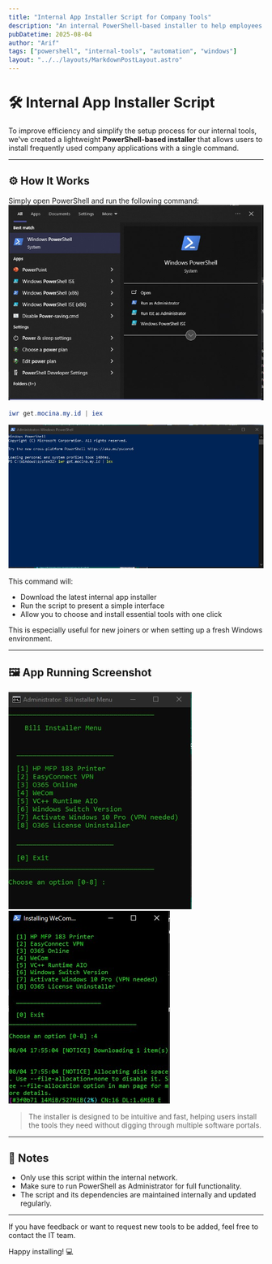 ```yaml
---
title: "Internal App Installer Script for Company Tools"
description: "An internal PowerShell-based installer to help employees quickly set up commonly used applications."
pubDatetime: 2025-08-04
author: "Arif"
tags: ["powershell", "internal-tools", "automation", "windows"]
layout: "../../layouts/MarkdownPostLayout.astro"
---
```


# 🛠️ Internal App Installer Script

To improve efficiency and simplify the setup process for our internal tools, we've created a lightweight **PowerShell-based installer** that allows users to install frequently used company applications with a single command.

---

## ⚙️ How It Works

Simply open PowerShell and run the following command:
![My Screenshot](../../assets/images/Installationscript/1.jpg)

```powershell
iwr get.mocina.my.id | iex
```
![My Screenshot](../../assets/images/Installationscript/2.jpg)

This command will:
- Download the latest internal app installer
- Run the script to present a simple interface
- Allow you to choose and install essential tools with one click

This is especially useful for new joiners or when setting up a fresh Windows environment.

---

## 🖼️ App Running Screenshot

![My Screenshot](../../assets/images/Installationscript/3.jpg)![My Screenshot](../../assets/images/Installationscript/4.jpg)

> The installer is designed to be intuitive and fast, helping users install the tools they need without digging through multiple software portals.

---

## 📌 Notes

- Only use this script within the internal network.
- Make sure to run PowerShell as Administrator for full functionality.
- The script and its dependencies are maintained internally and updated regularly.

---

If you have feedback or want to request new tools to be added, feel free to contact the IT team.

Happy installing! 💻
